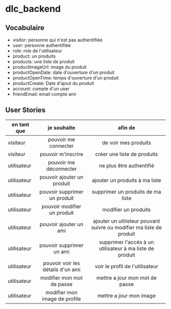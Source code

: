 # dlc_backend

## Vocabulaire

- visitor: personne qui n'est pas authentifiée
- user: personne authentifiée
- role: role de l'utilisateur
- product: un produits
- products: une liste de produit
- productImageUrl: image du produit
- productOpenDate: date d'ouverture d'un produit
- productOpenTime: temps d'ouverture d'un produit
- productCreate: Date d'ajout du produit
- account: compte d'un user
- friendEmail: email compte ami



## User Stories
| en tant que | je souhaite | afin de |
|---    |:-:    |:-:    |
| visiteur | pouvoir me connecter | de voir mes produits |
| visiteur | pouvoir m'inscrire | créer une liste de produits |
| utilisateur | pouvoir me déconnecter |ne plus être authentifié |
| utilisateur | pouvoir ajouter un produit | ajouter un produits à ma liste |
| utilisateur | pouvoir supprimer un produit | supprimer un produits de ma liste |
| utilisateur | pouvoir modifier un produit | modifier un produits |
| utilisateur | pouvoir ajouter un ami | ajouter un utilisteur pouvant suivre ou modifier ma liste de produit |
| utilisateur | pouvoir supprimer un ami | supprimer l'accés à un utilisateur à ma liste de produit |
| utilisateur | pouvoir voir les détails d'un ami | voir le profil de l'utilisateur |
| utilisateur | modifier mon mot de passe | mettre a jour mon mot de passe |
| utilisateur | modifier mon image de profile | mettre a jour mon image |

